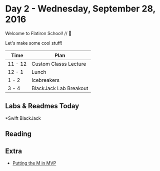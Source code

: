 # Day 2 - Wednesday, September 28, 2016

Welcome to Flatiron School! // :blue_heart:

Let's make some cool stuff!

Time        |   Plan   |
----------------|-------
11 - 12          | Custom Classs Lecture
12 - 1    | Lunch
1 - 2     | Icebreakers
3 - 4     | BlackJack Lab Breakout

## Labs & Readmes Today

  *Swift BlackJack

## Reading


## Extra
* [Putting the M in MVP](https://medium.freecodecamp.com/putting-the-m-in-mvp-71e036034ed9#.asgwznye7)


<br>

